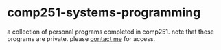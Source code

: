 # comp251-systems-programming

a collection of personal programs completed in comp251. note that these programs are private. please [contact me](mailto:trannalvi@gmail.com) for access.

